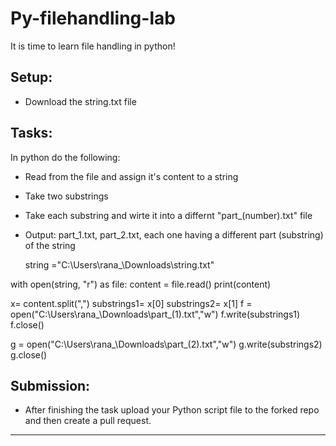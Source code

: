 # Py-filehandling-lab 
It is time to learn file handling in python!


## Setup:


- Download the string.txt file


## Tasks:


In python do the following: 
- Read from the file and assign it's content to a string
- Take two substrings 
- Take each substring and wirte it into a differnt "part_(number).txt" file 
- Output: part_1.txt, part_2.txt, each one having a different part (substring) of the string

  string ="C:\\Users\\rana_\\Downloads\\string.txt"

with open(string, "r") as file:
      content = file.read()
print(content)

x= content.split(",")
substrings1= x[0]
substrings2= x[1]
f = open("C:\\Users\\rana_\\Downloads\\part_(1).txt","w")
f.write(substrings1)
f.close()

g = open("C:\\Users\\rana_\\Downloads\\part_(2).txt","w")
g.write(substrings2)
g.close()



## Submission:


- After finishing the task upload your Python script file to the forked repo and then create a pull request.


----------------------------------------------------------------

